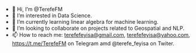 - 👋 Hi, I’m @TerefeFM
- 👀 I’m interested in Data Science.
- 🌱 I’m currently learning linear algebra for machine learning.
- 💞️ I’m looking to collaborate on projects related to Geospatial and NLP.
- 📫 How to reach me: terefefeyisa@gmail.com, terefefeyisa@yahoo.com, https://t.me/TerefeFM on Telegram amd @terefe_feyisa on Twiter.

<!---
TerefeFM/TerefeFM is a ✨ special ✨ repository because its `README.md` (this file) appears on your GitHub profile.
You can click the Preview link to take a look at your changes.
--->
